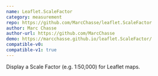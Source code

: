 ```yaml
---
name: Leaflet.ScaleFactor
category: measurement
repo: https://github.com/MarcChasse/leaflet.ScaleFactor
author: Marc Chasse
author-url: https://github.com/MarcChasse
demo: https://marcchasse.github.io/leaflet.ScaleFactor/
compatible-v0:
compatible-v1: true
---
```


Display a Scale Factor (e.g. 1:50,000) for Leaflet maps.
